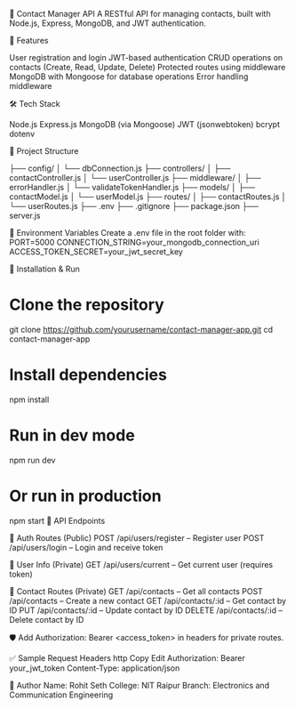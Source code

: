 📇 Contact Manager API
A RESTful API for managing contacts, built with Node.js, Express, MongoDB, and JWT authentication.

🚀 Features

User registration and login
JWT-based authentication
CRUD operations on contacts (Create, Read, Update, Delete)
Protected routes using middleware
MongoDB with Mongoose for database operations
Error handling middleware

🛠 Tech Stack

Node.js
Express.js
MongoDB (via Mongoose)
JWT (jsonwebtoken)
bcrypt
dotenv

📁 Project Structure

├── config/
│   └── dbConnection.js
├── controllers/
│   ├── contactController.js
│   └── userController.js
├── middleware/
│   ├── errorHandler.js
│   └── validateTokenHandler.js
├── models/
│   ├── contactModel.js
│   └── userModel.js
├── routes/
│   ├── contactRoutes.js
│   └── userRoutes.js
├── .env
├── .gitignore
├── package.json
├── server.js

🔐 Environment Variables
Create a .env file in the root folder with:
PORT=5000
CONNECTION_STRING=your_mongodb_connection_uri
ACCESS_TOKEN_SECRET=your_jwt_secret_key

🚦 Installation & Run

# Clone the repository
git clone https://github.com/yourusername/contact-manager-app.git
cd contact-manager-app

# Install dependencies
npm install

# Run in dev mode
npm run dev

# Or run in production
npm start
📮 API Endpoints

🔑 Auth Routes (Public)
POST /api/users/register – Register user
POST /api/users/login – Login and receive token

👤 User Info (Private)
GET /api/users/current – Get current user (requires token)

📇 Contact Routes (Private)
GET /api/contacts – Get all contacts
POST /api/contacts – Create a new contact
GET /api/contacts/:id – Get contact by ID
PUT /api/contacts/:id – Update contact by ID
DELETE /api/contacts/:id – Delete contact by ID

🛡 Add Authorization: Bearer <access_token> in headers for private routes.

✅ Sample Request Headers
http
Copy
Edit
Authorization: Bearer your_jwt_token
Content-Type: application/json

👤 Author
Name: Rohit Seth
College: NIT Raipur
Branch: Electronics and Communication Engineering
